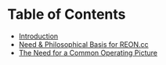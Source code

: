 # Table of Contents

* [Introduction](introduction.md)
* [Need & Philosophical Basis for REON.cc](need.md)
* [The Need for a Common Operating Picture](cop.md)
